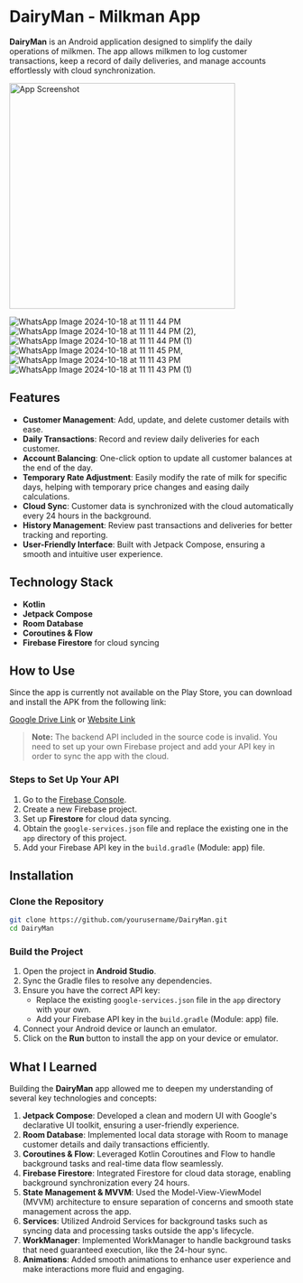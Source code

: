 # DairyMan - Milkman App

**DairyMan** is an Android application designed to simplify the daily operations of milkmen. The app allows milkmen to log customer transactions, keep a record of daily deliveries, and manage accounts effortlessly with cloud synchronization.

<img src="https://github.com/user-attachments/assets/a73f4abe-9afc-4aba-8cbe-7158ae01f44c" alt="App Screenshot" width="400"/>

![WhatsApp Image 2024-10-18 at 11 11 44 PM](https://github.com/user-attachments/assets/a73f4abe-9afc-4aba-8cbe-7158ae01f44c)
![WhatsApp Image 2024-10-18 at 11 11 44 PM (2)](https://github.com/user-attachments/assets/7dd0812d-8c82-4a65-85de-be48117731d2),![WhatsApp Image 2024-10-18 at 11 11 44 PM (1)](https://github.com/user-attachments/assets/f7acc09b-c9a8-4ce1-b621-807be64c7d9a)
![WhatsApp Image 2024-10-18 at 11 11 45 PM](https://github.com/user-attachments/assets/51efa743-3a48-445b-9b3f-9f5528a13cb5),![WhatsApp Image 2024-10-18 at 11 11 43 PM](https://github.com/user-attachments/assets/1fd244fa-67f8-47b4-895e-e643280203d2)
![WhatsApp Image 2024-10-18 at 11 11 43 PM (1)](https://github.com/user-attachments/assets/f23b31c3-cad2-4d6a-b96c-68fddb86b013)





## Features
- **Customer Management**: Add, update, and delete customer details with ease.
- **Daily Transactions**: Record and review daily deliveries for each customer.
- **Account Balancing**: One-click option to update all customer balances at the end of the day.
- **Temporary Rate Adjustment**: Easily modify the rate of milk for specific days, helping with temporary price changes and easing daily calculations.
- **Cloud Sync**: Customer data is synchronized with the cloud automatically every 24 hours in the background.
- **History Management**: Review past transactions and deliveries for better tracking and reporting.
- **User-Friendly Interface**: Built with Jetpack Compose, ensuring a smooth and intuitive user experience.


## Technology Stack
- **Kotlin**
- **Jetpack Compose**
- **Room Database**
- **Coroutines & Flow**
- **Firebase Firestore** for cloud syncing

## How to Use
Since the app is currently not available on the Play Store, you can download and install the APK from the following link:

[Google Drive Link](your-google-drive-link) or [Website Link](your-website-link)

> **Note:** The backend API included in the source code is invalid. You need to set up your own Firebase project and add your API key in order to sync the app with the cloud.

### Steps to Set Up Your API
1. Go to the [Firebase Console](https://console.firebase.google.com/).
2. Create a new Firebase project.
3. Set up **Firestore** for cloud data syncing.
4. Obtain the `google-services.json` file and replace the existing one in the `app` directory of this project.
5. Add your Firebase API key in the `build.gradle` (Module: app) file.

## Installation

### Clone the Repository
```bash
git clone https://github.com/yourusername/DairyMan.git
cd DairyMan
```
### Build the Project
1. Open the project in **Android Studio**.
2. Sync the Gradle files to resolve any dependencies.
3. Ensure you have the correct API key:
   - Replace the existing `google-services.json` file in the `app` directory with your own.
   - Add your Firebase API key in the `build.gradle` (Module: app) file.
4. Connect your Android device or launch an emulator.
5. Click on the **Run** button to install the app on your device or emulator.

## What I Learned
Building the **DairyMan** app allowed me to deepen my understanding of several key technologies and concepts:

1. **Jetpack Compose**: Developed a clean and modern UI with Google's declarative UI toolkit, ensuring a user-friendly experience.
2. **Room Database**: Implemented local data storage with Room to manage customer details and daily transactions efficiently.
3. **Coroutines & Flow**: Leveraged Kotlin Coroutines and Flow to handle background tasks and real-time data flow seamlessly.
4. **Firebase Firestore**: Integrated Firestore for cloud data storage, enabling background synchronization every 24 hours.
5. **State Management & MVVM**: Used the Model-View-ViewModel (MVVM) architecture to ensure separation of concerns and smooth state management across the app.
6. **Services**: Utilized Android Services for background tasks such as syncing data and processing tasks outside the app's lifecycle.
7. **WorkManager**: Implemented WorkManager to handle background tasks that need guaranteed execution, like the 24-hour sync.
8. **Animations**: Added smooth animations to enhance user experience and make interactions more fluid and engaging.

